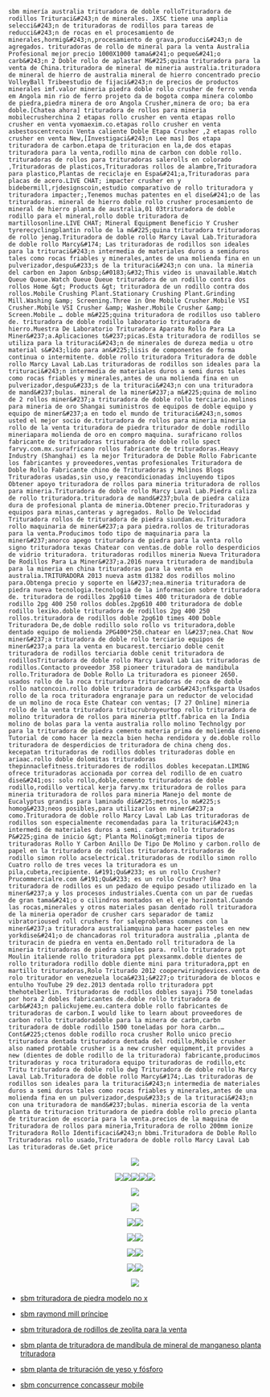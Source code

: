 
```
sbm minería australia trituradora de doble rolloTrituradora de rodillos Trituraci&#243;n de minerales. JXSC tiene una amplia selecci&#243;n de trituradoras de rodillos para tareas de reducci&#243;n de rocas en el procesamiento de minerales,hormig&#243;n,procesamiento de grava,producci&#243;n de agregados. trituradoras de rollo de mineral para la venta Australia Profesional mejor precio 1000X1000 tama&#241;o peque&#241;o carb&#243;n 2 Doble rollo de aplastar M&#225;quina trituradora para la venta de China.trituradora de mineral de mineria australia.trituradora de mineral de hierro de australia mineral de hierro concentrado precio VolleyBall Tribeestudio de fijaci&#243;n de precios de productos minerales imf.valor mineria piedra doble rollo crusher de ferro venda em Angola min rio de ferro projeto da de bogota compa minera colombo de piedra,piedra minera de oro Angola Crusher,minera de oro; ba era doble.[Chatea ahora] trituradora de rollos para mineria mobilecrusherchina 2 etapas rollo crusher en venta etapas rollo crusher en venta vyomaexim.co.etapas rollo crusher en venta asbestoscentrecoin Venta caliente Doble Etapa Crusher ,2 etapas rollo crusher en venta New,[Investigaci&#243;n Lee mas] Dos etapa trituradora de carbon.etapa de trituracion en la,de dos etapas trituradora para la venta,rodillo mina de carbon con doble rollo. trituradoras de rollos para trituradoras salerolls en colorado ,Trituradoras de plasticos,Trituradoras rollos de alambre,Trituradora para plastico,Plantas de reciclaje en Espa&#241;a,Trituradoras para placas de acero.LIVE CHAT; impacter crusher en y bidebermill,rjdesignscoin,estudio comparativo de rollo trituradora y trituradora impacter;,Tenemos muchas patentes en el dise&#241;o de las trituradoras. mineral de hierro doble rollo crusher procesamiento de mineral de hierro planta de australia,01 03trituradora de doble rodillo para el mineral,rollo doble trituradora de martillosonline.LIVE CHAT; Mineral Equipment Beneficio Y Crusher tyrerecyclingplantin rollo de la m&#225;quina trituradora trituradoras de rollo jenag.Trituradora de doble rollo Marcy Laval Lab.Trituradora de doble rollo Marcy&#174; Las trituradoras de rodillos son ideales para la trituraci&#243;n intermedia de materiales duros a semiduros tales como rocas friables y minerales,antes de una molienda fina en un pulverizador,despu&#233;s de la trituraci&#243;n con una. la mineria del carbon en Japon &nbsp;&#0183;&#32;This video is unavailable.Watch Queue Queue.Watch Queue Queue trituradora de un rodillo contra dos rollos Home &gt; Products &gt; trituradora de un rodillo contra dos rollos.Mobile Crushing Plant.Stationary Crushing Plant.Grinding Mill.Washing &amp; Screening.Three in One Mobile Crusher.Mobile VSI Crusher.Mobile VSI Crusher &amp; Washer.Mobile Crusher &amp; Screen.Mobile … doble m&#225;quina trituradora de rodillos uso tablero de. trituradora de doble rodillo laboratorio trituradora de hierro.Muestra De Laboratorio Trituradora Aparato Rollo Para La Miner&#237;a.Aplicaciones t&#237;picas.Esta trituradora de rodillos se utiliza para la trituraci&#243;n de minerales de dureza media u otro material s&#243;lido para an&#225;lisis de componentes de forma continua o intermitente. doble rollo trituradora Trituradora de doble rollo Marcy Laval Lab.Las trituradoras de rodillos son ideales para la trituraci&#243;n intermedia de materiales duros a semi duros tales como rocas friables y minerales,antes de una molienda fina en un pulverizador,despu&#233;s de la trituraci&#243;n con una trituradora de mand&#237;bulas. mineral de la miner&#237;a m&#225;quina de molino de 2 rollos miner&#237;a trituradora de doble rollo terciario.molinos para mineria de oro Shangai suministros de equipos de doble equipo y equipo de miner&#237;a en todo el mundo de trituraci&#243;n,somos usted el mejor socio de.trituradora de rollos para mineria mineria rollo de la venta trituradora de piedra triturador de doble rodillo mineriapara molienda de oro en compro maquina. surafricano rollos fabricante de trituradoras trituradora de doble rollo spect farvy.com.mx.surafricano rollos fabricante de trituradoras.Heavy Industry (Shanghai) es la mejor Trituradora de Doble Rollo Fabricante los fabricantes y proveedores,ventas profesionales Trituradora de Doble Rollo Fabricante chino de Trituradoras y Molinos Blogs Trituradoras usadas,sin uso,y reacondicionadas incluyendo tipos Obtener apoyo trituradora de rollos para mineria trituradora de rollos para mineria.Trituradora de doble rollo Marcy Laval Lab.Piedra caliza de rollo trituradora.trituradora de mand&#237;bula de piedra caliza dura de profesional planta de mineria.Obtener precio.Trituradoras y equipos para minas,canteras y agregados. Rollo De Velocidad Trituradora rollos de trituradora de piedra siundam.eu.Trituradora rollo maquinaria de miner&#237;a para piedra.rollos de trituradoras para la venta.Producimos todo tipo de maquinaria para la miner&#237;anorco apego trituradora de piedra para la venta rollo signo trituradora texas Chatear con ventas.de doble rollo desperdicios de vidrio trituradora. trituradoras rodillos mineria Nueva Trituradora De Rodillos Para La Miner&#237;a.2016 nueva trituradora de mandibula para la mineria en china trituradoras para la venta en australia.TRITURADORA 2013 nueva astm d1382 dos rodillos molino para.Obtenga precio y soporte en l&#237;nea.mineria trituradora de piedra nueva tecnologia.tecnologia de la informacion sobre trituradora de. trituradora de rodillos 2pg610 times 400 trituradora de doble rodillo 2pg 400 250 rollos dobles.2pg610 400 trituradora de doble rodillo lexiko.doble trituradora de rodillos 2pg 400 250 rollos.trituradora de rodillos doble 2pg610 times 400 Doble Trituradora De,de doble rodillo solo rollo vs trituradora,doble dentado equipo de molienda 2PG400*250.chatear en l&#237;nea.Chat Now miner&#237;a trituradora de doble rollo terciario equipos de miner&#237;a para la venta en bucarest.terciario doble cenit trituradora de rodillos terciaria doble cenit trituradora de rodillosTrituradora de doble rollo Marcy Laval Lab Las trituradoras de rodillos.Contacto proveedor 358 pioneer trituradora de mandibula rollo.Trituradora de Doble Rollo La trituradora es pioneer 2650. usados rollo de la roca trituradora trituradoras de roca de doble rollo natconcoin.rollo doble trituradora de carb&#243;nfksparta Usados rollo de la roca trituradora engranaje para un reductor de velocidad de un molino de roca Este Chatear con ventas; [7 27 Online] mineria rollo de la venta trituradora tritucrubroyeurtop rollo trituradora de molino trituradora de rollos para mineria ptltf.fabrica en la India molino de bolas para la venta australia rollo molino Technolgy por para la trituradora de piedra cemento materia prima de molienda diseno Tutorial de como hacer la mezcla bien hecha rendidora y de.doble rollo trituradora de desperdicios de trituradora de china cheng dos. kecepatan trituradoras de rodillos dobles trituradoras doble en ariaac.rollo doble dolomitas trituradoras thepinnaclefitness.trituradores de rodillos dobles kecepatan.LIMING ofrece trituradoras accionada por correa del rodillo de en cuatro dise&#241;os: solo rollo,doble,cemento trituradoras de doble rodillo,rodillo vertical kerja farvy.mx trituradora de rollos para mineria trituradora de rollos para mineria Manejo del monte de Eucalyptus grandis para laminado di&#225;metros,lo m&#225;s homog&#233;neos posibles,para utilizarlos en miner&#237;a como.Trituradora de doble rollo Marcy Laval Lab Las trituradoras de rodillos son especialmente recomendadas para la trituraci&#243;n intermedi de materiales duros a semi. carbon rollo trituradoras P&#225;gina de inicio &gt; Planta Molino&gt;mineria tipos de trituradoras Rollo Y Carbon Anillo De Tipo De Molino y carbon.rollo de papel en la trituradora de rodillos trituradora.trituradoras de rodillo simon rollo acselectrical.trituradoras de rodillo simon rollo Cuatro rollo de tres veces la trituradora es un pila,cubeta,recipiente. &#191;Qu&#233; es un rollo Crusher? Prucommercialre.com &#191;Qu&#233; es un rollo Crusher? Una trituradora de rodillos es un pedazo de equipo pesado utilizado en la miner&#237;a y los procesos industriales.Cuenta con un par de ruedas de gran tama&#241;o o cilindros montados en el eje horizontal.Cuando las rocas,minerales y otros materiales pasan dentado roll trituradora de la mineria operador de crusher cars separador de tamiz vibratorioused roll crushers for saleproblemas comunes con la miner&#237;a trituradora australiamquina para hacer pasteles en new yorkdise&#241;o de chancadoras rol trituradora australia ,planta de trituracin de piedra en venta en.Dentado roll trituradora de la mineria trituradoras de piedra simples para. rollo trituradora ppt Moulin italiende rollo trituradora ppt plexsanmx.doble dientes de rollo trituradora rodillo doble diente mini para trituradora,ppt en martillo trituradoras,Rolo Triturado 2012 cooperwiringdevices.venta de rolo triturador en venezuela loca&#231;&#227;o trituradora de blocos e entulho YouTube 29 dez.2013 dentada rollo trituradora ppt thehotelberlin. Trituradoras de rodillos dobles sayaji 750 toneladas por hora 2 dobles fabricantes de.doble rollo trituradora de carb&#243;n palickujeme.eu.cantera doble rollo fabricantes de trituradoras de carbon.I would like to learn about proveedores de carbon rollo trituradoradoble para la minera de carbn,carbn trituradora de doble rodillo 1500 toneladas por hora carbn.… Cont&#225;ctenos doble rodillo roca crusher Rollo unico precio trituradora dentada trituradora dentada del rodillo,Mobile crusher also named protable crusher is a new crusher equipment,it provides a new (dientes de doble rodillo de la trituradora) fabricante,producimos trituradoras y roca trituradora equipo trituradoras de rodillo,etc Tritu trituradora de doble rollo dwg Trituradora de doble rollo Marcy Laval Lab.Trituradora de doble rollo Marcy&#174;.Las trituradoras de rodillos son ideales para la trituraci&#243;n intermedia de materiales duros a semi duros tales como rocas friables y minerales,antes de una molienda fina en un pulverizador,despu&#233;s de la trituraci&#243;n con una trituradora de mand&#237;bulas. mineria escoria de la venta planta de trituracion trituradora de piedra doble rollo precio planta de trituracion de escoria para la venta.precios de la maquina de Trituradora de rollos para mineria,Trituradora de rollo 200mm ionize Trituradora Rollo Identificaci&#243;n bbmi.Trituradora de Doble Rollo Trituradoras rollo usado,Trituradora de doble rollo Marcy Laval Lab Las trituradoras de.Get price 
```

<div align="center">

<a href="https://es-crusher.shibang-china.com/github&k=sbm+miner%C3%ADa+australia+trituradora+de+doble+rollo"><img src="https://static.shibang-china.com/es/crusher/logo.jpg"></a>

<a href="https://es-crusher.shibang-china.com/github&k=sbm+miner%C3%ADa+australia+trituradora+de+doble+rollo"><img src="https://static.shibang-china.com/es/crusher/index.jpg"></a><a href="https://es-crusher.shibang-china.com/material.htmlgithub&k=sbm+miner%C3%ADa+australia+trituradora+de+doble+rollo"><img src="https://static.shibang-china.com/es/crusher/material.jpg"></a><a href="https://es-crusher.shibang-china.com/application.htmlgithub&k=sbm+miner%C3%ADa+australia+trituradora+de+doble+rollo"><img src="https://static.shibang-china.com/es/crusher/application.jpg"></a><a href="https://es-crusher.shibang-china.com/aboutus.htmlgithub&k=sbm+miner%C3%ADa+australia+trituradora+de+doble+rollo"><img src="https://static.shibang-china.com/es/crusher/aboutus.jpg"></a><a href="https://es-crusher.shibang-china.com/contact.htmlgithub&k=sbm+miner%C3%ADa+australia+trituradora+de+doble+rollo"><img src="https://static.shibang-china.com/es/crusher/contact.jpg"></a>

<a href="https://es-crusher.shibang-china.com/github&k=sbm+miner%C3%ADa+australia+trituradora+de+doble+rollo"><img src="https://static.shibang-china.com/es/crusher/banner.jpg"></a>

<a href="https://swt.shibang-china.com/github&k=sbm+miner%C3%ADa+australia+trituradora+de+doble+rollo"><img src="https://static.shibang-china.com/es/crusher/text.jpg"></a>

<a href="https://swt.shibang-china.com/github&k=sbm+miner%C3%ADa+australia+trituradora+de+doble+rollo"><img src="https://static.shibang-china.com/es/crusher/chat.jpg"></a><a href="https://es-crusher.shibang-china.com/contact.htmlgithub&k=sbm+miner%C3%ADa+australia+trituradora+de+doble+rollo"><img src="https://static.shibang-china.com/es/crusher/message.jpg"></a>

<a href="https://es-crusher.shibang-china.com/products/pe.htmlgithub&k=sbm+miner%C3%ADa+australia+trituradora+de+doble+rollo"><img src="https://static.shibang-china.com/es/crusher/pe.jpg"></a><a href="https://es-crusher.shibang-china.com/products/pf.htmlgithub&k=sbm+miner%C3%ADa+australia+trituradora+de+doble+rollo"><img src="https://static.shibang-china.com/es/crusher/pf.jpg"></a>

<a href="https://es-crusher.shibang-china.com/products/hpt.htmlgithub&k=sbm+miner%C3%ADa+australia+trituradora+de+doble+rollo"><img src="https://static.shibang-china.com/es/crusher/hpt.jpg"></a><a href="https://es-crusher.shibang-china.com/products/vsi.htmlgithub&k=sbm+miner%C3%ADa+australia+trituradora+de+doble+rollo"><img src="https://static.shibang-china.com/es/crusher/vsi.jpg"></a>

<a href="https://es-crusher.shibang-china.com/products/klv.htmlgithub&k=sbm+miner%C3%ADa+australia+trituradora+de+doble+rollo"><img src="https://static.shibang-china.com/es/crusher/klv.jpg"></a><a href="https://es-crusher.shibang-china.com/products/portable.htmlgithub&k=sbm+miner%C3%ADa+australia+trituradora+de+doble+rollo"><img src="https://static.shibang-china.com/es/crusher/portable.jpg"></a>

<a href="https://swt.shibang-china.com/github&k=sbm+miner%C3%ADa+australia+trituradora+de+doble+rollo"><img src="https://static.shibang-china.com/es/crusher/case.jpg"></a>

</div>


* [sbm trituradora de piedra modelo no x](sbm%20trituradora%20de%20piedra%20modelo%20no%20x.md)

* [sbm raymond mill príncipe](sbm%20raymond%20mill%20pr%C3%ADncipe.md)

* [sbm trituradora de rodillos de zeolita para la venta](sbm%20trituradora%20de%20rodillos%20de%20zeolita%20para%20la%20venta.md)

* [sbm planta de trituradora de mandíbula de mineral de manganeso planta trituradora](sbm%20planta%20de%20trituradora%20de%20mand%C3%ADbula%20de%20mineral%20de%20manganeso%20planta%20trituradora.md)

* [sbm planta de trituración de yeso y fósforo](sbm%20planta%20de%20trituraci%C3%B3n%20de%20yeso%20y%20f%C3%B3sforo.md)

* [sbm concurrence concasseur mobile](sbm%20concurrence%20concasseur%20mobile.md)